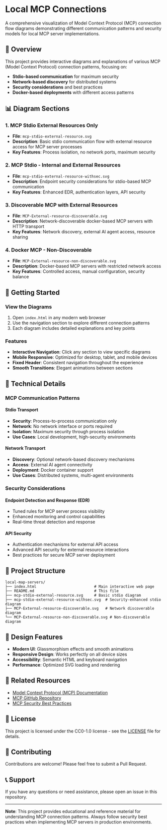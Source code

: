 # Local MCP Connections

A comprehensive visualization of Model Context Protocol (MCP) connection flow diagrams demonstrating different communication patterns and security models for local MCP server implementations.

## 🎯 Overview

This project provides interactive diagrams and explanations of various MCP (Model Context Protocol) connection patterns, focusing on:

- **Stdio-based communication** for maximum security
- **Network-based discovery** for distributed systems
- **Security considerations** and best practices
- **Docker-based deployments** with different access patterns

## 📊 Diagram Sections

### 1. MCP Stdio External Resources Only
- **File**: `mcp-stdio-external-resource.svg`
- **Description**: Basic stdio communication flow with external resource access for MCP server processes
- **Key Features**: Process isolation, no network ports, maximum security

### 2. MCP Stdio - Internal and External Resources
- **File**: `mcp-stdio-external-resource-withsec.svg`
- **Description**: Endpoint security considerations for stdio-based MCP communication
- **Key Features**: Enhanced EDR, authentication layers, API security

### 3. Discoverable MCP with External Resources
- **File**: `MCP-External-resource-discoverable.svg`
- **Description**: Network-discoverable docker-based MCP servers with HTTP transport
- **Key Features**: Network discovery, external AI agent access, resource sharing

### 4. Docker MCP - Non-Discoverable
- **File**: `MCP-External-resource-non-discoverable.svg`
- **Description**: Docker-based MCP servers with restricted network access
- **Key Features**: Controlled access, manual configuration, security balance

## 🚀 Getting Started

### View the Diagrams
1. Open `index.html` in any modern web browser
2. Use the navigation section to explore different connection patterns
3. Each diagram includes detailed explanations and key points

### Features
- **Interactive Navigation**: Click any section to view specific diagrams
- **Mobile Responsive**: Optimized for desktop, tablet, and mobile devices
- **Fixed Header**: Consistent navigation throughout the experience
- **Smooth Transitions**: Elegant animations between sections

## 🔧 Technical Details

### MCP Communication Patterns

#### Stdio Transport
- **Security**: Process-to-process communication only
- **Network**: No network interface or ports required
- **Isolation**: Maximum security through process isolation
- **Use Cases**: Local development, high-security environments

#### Network Transport
- **Discovery**: Optional network-based discovery mechanisms
- **Access**: External AI agent connectivity
- **Deployment**: Docker container support
- **Use Cases**: Distributed systems, multi-agent environments

### Security Considerations

#### Endpoint Detection and Response (EDR)
- Tuned rules for MCP server process visibility
- Enhanced monitoring and control capabilities
- Real-time threat detection and response

#### API Security
- Authentication mechanisms for external API access
- Advanced API security for external resource interactions
- Best practices for secure MCP server deployment

## 📁 Project Structure

```
local-map-servers/
├── index.html                          # Main interactive web page
├── README.md                           # This file
├── mcp-stdio-external-resource.svg     # Basic stdio diagram
├── mcp-stdio-external-resource-withsec.svg  # Security-enhanced stdio diagram
├── MCP-External-resource-discoverable.svg   # Network discoverable diagram
└── MCP-External-resource-non-discoverable.svg # Non-discoverable diagram
```

## 🎨 Design Features

- **Modern UI**: Glassmorphism effects and smooth animations
- **Responsive Design**: Works perfectly on all device sizes
- **Accessibility**: Semantic HTML and keyboard navigation
- **Performance**: Optimized SVG loading and rendering

## 🔗 Related Resources

- [Model Context Protocol (MCP) Documentation](https://modelcontextprotocol.io/)
- [MCP GitHub Repository](https://github.com/modelcontextprotocol)
- [MCP Security Best Practices](https://modelcontextprotocol.io/docs/security)

## 📄 License

This project is licensed under the CC0-1.0 license - see the [LICENSE](LICENSE) file for details.

## 🤝 Contributing

Contributions are welcome! Please feel free to submit a Pull Request.

## 📞 Support

If you have any questions or need assistance, please open an issue in this repository.

---

**Note**: This project provides educational and reference material for understanding MCP connection patterns. Always follow security best practices when implementing MCP servers in production environments.
